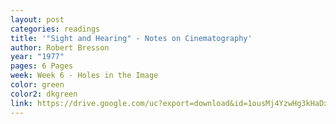 ```yaml
---
layout: post
categories: readings
title: '"Sight and Hearing" - Notes on Cinematography'
author: Robert Bresson
year: "1977"
pages: 6 Pages
week: Week 6 - Holes in the Image
color: green
color2: dkgreen
link: https://drive.google.com/uc?export=download&id=1ousMj4YzwHg3kHaDxxraaKP6mf_9mU5Z
---
```

